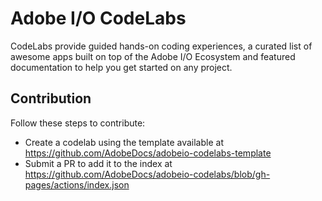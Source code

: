 # Adobe I/O CodeLabs

CodeLabs provide guided hands-on coding experiences, a curated list of awesome apps built on top of the Adobe I/O Ecosystem and featured documentation to help you get started on any project.

## Contribution

Follow these steps to contribute: 
* Create a codelab using the template available at https://github.com/AdobeDocs/adobeio-codelabs-template
* Submit a PR to add it to the index at https://github.com/AdobeDocs/adobeio-codelabs/blob/gh-pages/actions/index.json

